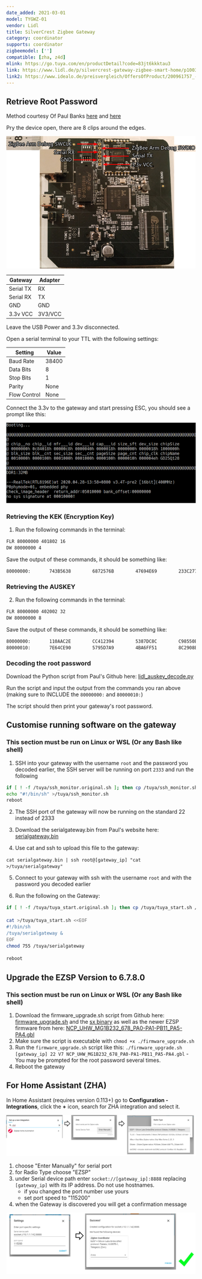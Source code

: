 ```yaml
---
date_added: 2021-03-01
model: TYGWZ-01
vendor: Lidl
title: SilverCrest Zigbee Gateway
category: coordinator
supports: coordinator
zigbeemodel: ['']
compatible: [zha, z4d]
mlink: https://go.tuya.com/en/productDetail?code=83jt6kkktau3
link: https://www.lidl.de/p/silvercrest-gateway-zigbee-smart-home/p100306596
link2: https://www.idealo.de/preisvergleich/OffersOfProduct/200961757_-gateway-zigbee-smart-home-silvercrest-multimedia.html
---
```


## Retrieve Root Password

Method courtesy Of Paul Banks [here](https://paulbanks.org/projects/lidl-zigbee/root.html) and [here](https://paulbanks.org/projects/lidl-zigbee/ha.html)

Pry the device open, there are 8 clips around the edges.

![Pinout](/assets/images/Tuya_TYGWZ-01_Pinout.png)


|Gateway|Adapter
|---           |--- 
|Serial TX     | RX
|Serial RX     | TX
|GND           | GND
|3.3v VCC      | 3V3/VCC

Leave the USB Power and 3.3v disconnected.

Open a serial terminal to your TTL with the following settings:

|Setting|Value
|---           |--- 
|Baud Rate     | 38400
|Data Bits     | 8
|Stop Bits     | 1
|Parity        | None
|Flow Control  | None


Connect the 3.3v to the gateway and start pressing ESC, you should see a prompt like this:

![Active serial prompt](/assets/images/Tuya_TYGWZ-01_Console.png)

### Retrieving the KEK (Encryption Key)

1. Run the following commands in the terminal:

```bash
FLR 80000000 401802 16
DW 80000000 4
```

Save the output of these commands, it should be something like: 

```bash
80000000:       743B5638        6872576B        47694E69        233C2778
```

### Retrieving the AUSKEY

2. Run the following commands in the terminal:

```bash
FLR 80000000 402002 32
DW 80000000 8
```
Save the output of these commands, it should be something like:

```bash
80000000:       110AAC2E        CC412394        5387DC8C        C98550E0
80000010:       7E64CE90        5795D7A9        4BA6FF51        8C2908E7
```

### Decoding the root password

Download the Python script from Paul's Github here: [lidl_auskey_decode.py](https://github.com/banksy-git/lidl-gateway-freedom/blob/master/scripts/lidl_auskey_decode.py)

Run the script and input the output from the commands you ran above (making sure to INCLUDE the `80000000:` and `80000010:`)


The script should then print your gateway's root password.

## Customise running software on the gateway
### This section must be run on Linux or WSL (Or any Bash like shell)

1. SSH into your gateway with the username `root` and the password you decoded earlier, the SSH server will be running on port `2333` and run the following
```bash
if [ ! -f /tuya/ssh_monitor.original.sh ]; then cp /tuya/ssh_monitor.sh /tuya/ssh_monitor.original.sh; fi
echo "#!/bin/sh" >/tuya/ssh_monitor.sh
reboot
```

2. The SSH port of the gateway will now be running on the standard 22 instead of 2333

3. Download the serialgateway.bin from Paul's website here: [serialgateway.bin](https://paulbanks.org/download/files/lidl-zigbee/serialgateway.bin)

4. Use cat and ssh to upload this file to the gateway:

`cat serialgateway.bin | ssh root@[gateway_ip] "cat >/tuya/serialgateway"`

5. Connect to your gateway with ssh with the username `root` and with the password you decoded earlier

6. Run the following on the Gateway:

```bash
if [ ! -f /tuya/tuya_start.original.sh ]; then cp /tuya/tuya_start.sh /tuya/tuya_start.original.sh; fi

cat >/tuya/tuya_start.sh <<EOF
#!/bin/sh
/tuya/serialgateway &
EOF
chmod 755 /tuya/serialgateway

reboot
```

## Upgrade the EZSP Version to 6.7.8.0

### This section must be run on Linux or WSL (Or any Bash like shell)

1. Download the firmware_upgrade.sh script from Github here: [firmware_upgrade.sh](https://github.com/Ordspilleren/lidl-gateway-freedom/blob/master/scripts/firmware_upgrade.sh) and the [sx binary](https://github.com/Ordspilleren/lidl-gateway-freedom/blob/master/scripts/sx) as well as the newer EZSP firmware from here: [NCP_UHW_MG1B232_678_PA0-PA1-PB11_PA5-PA4.gbl](https://github.com/grobasoz/zigbee-firmware/raw/master/EFR32%20Series%201/EFR32MG1B-256k/NCP/NCP_UHW_MG1B232_678_PA0-PA1-PB11_PA5-PA4.gbl)
2. Make sure the script is executable with `chmod +x ./firmware_upgrade.sh`
3. Run the `firmware_upgrade.sh` script like this: `./firmware_upgrade.sh [gateway_ip] 22 V7 NCP_UHW_MG1B232_678_PA0-PA1-PB11_PA5-PA4.gbl` - You may be prompted for the root password several times.
4. Reboot the gateway

## For Home Assistant (ZHA)

In Home Assistant (requires version 0.113+) go to **Configuration - Integrations**, click the **+** icon, search for ZHA integration and select it. 

[![Gateway ZHA Configuration](/assets/images/sonoff_ZBBridge_zha.jpg)]((/assets/images/sonoff_ZBBridge_zha.jpg))

1. choose "Enter Manually" for serial port
2. for Radio Type choose "EZSP" 
3. under Serial device path enter `socket://[gateway_ip]:8888` replacing `[gateway_ip]` with its IP address. Do not use hostnames. 
   - if you changed the port number use yours
   - set port speed to "115200"
4. when the Gateway is discovered you will get a confirmation message

[![Gateway ZHA Configuration](/assets/images/sonoff_ZBBridge_zha2.jpg)]((/assets/images/sonoff_ZBBridge_zha2.jpg))
